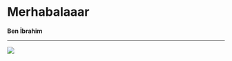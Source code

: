 # Merhabalaaar
**Ben İbrahim**


- - - 

<img src="https://api.ravencode.live/v1/users/638674528234373126/embed?theme=dark&width=400">
